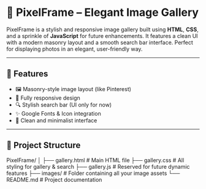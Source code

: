 # 📸 PixelFrame – Elegant Image Gallery

PixelFrame is a stylish and responsive image gallery built using **HTML**, **CSS**, and a sprinkle of **JavaScript** for future enhancements. It features a clean UI with a modern masonry layout and a smooth search bar interface. Perfect for displaying photos in an elegant, user-friendly way.

---

## 🎯 Features

- 🖼️ Masonry-style image layout (like Pinterest)
- 📱 Fully responsive design
- 🔍 Stylish search bar (UI only for now)
- ✨ Google Fonts & Icon integration
- 🎨 Clean and minimalist interface

---

## 📂 Project Structure

PixelFrame/
│
├── gallery.html # Main HTML file
├── gallery.css # All styling for gallery & search
├── gallery.js # Reserved for future dynamic features
├── images/ # Folder containing all your image assets
└── README.md # Project documentation
